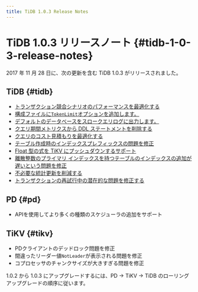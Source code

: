 ```yaml
---
title: TiDB 1.0.3 Release Notes
---
```


# TiDB 1.0.3 リリースノート {#tidb-1-0-3-release-notes}

2017 年 11 月 28 日に、次の更新を含む TiDB 1.0.3 がリリースされました。

## TiDB {#tidb}

-   [<a href="https://github.com/pingcap/tidb/pull/5051">トランザクション競合シナリオのパフォーマンスを最適化する</a>](https://github.com/pingcap/tidb/pull/5051)
-   [<a href="https://github.com/pingcap/tidb/pull/5107">構成ファイルに`TokenLimit`オプションを追加します。</a>](https://github.com/pingcap/tidb/pull/5107)
-   [<a href="https://github.com/pingcap/tidb/pull/5107">デフォルトのデータベースをスロークエリログに出力します。</a>](https://github.com/pingcap/tidb/pull/5107)
-   [<a href="https://github.com/pingcap/tidb/pull/5107">クエリ期間メトリクスから DDL ステートメントを削除する</a>](https://github.com/pingcap/tidb/pull/5107)
-   [<a href="https://github.com/pingcap/tidb/pull/5140">クエリのコスト見積もりを最適化する</a>](https://github.com/pingcap/tidb/pull/5140)
-   [<a href="https://github.com/pingcap/tidb/pull/5149">テーブル作成時のインデックスプレフィックスの問題を修正</a>](https://github.com/pingcap/tidb/pull/5149)
-   [<a href="https://github.com/pingcap/tidb/pull/5153">Float 型の式を TiKV にプッシュダウンするサポート</a>](https://github.com/pingcap/tidb/pull/5153)
-   [<a href="https://github.com/pingcap/tidb/pull/5155">離散整数のプライマリ インデックスを持つテーブルのインデックスの追加が遅いという問題を修正</a>](https://github.com/pingcap/tidb/pull/5155)
-   [<a href="https://github.com/pingcap/tidb/pull/5164">不必要な統計更新を削減する</a>](https://github.com/pingcap/tidb/pull/5164)
-   [<a href="https://github.com/pingcap/tidb/pull/5219">トランザクションの再試行中の潜在的な問題を修正する</a>](https://github.com/pingcap/tidb/pull/5219)

## PD {#pd}

-   APIを使用してより多くの種類のスケジューラの追加をサポート

## TiKV {#tikv}

-   PDクライアントのデッドロック問題を修正
-   間違ったリーダー値`NotLeader`が表示される問題を修正
-   コプロセッサのチャンクサイズが大きすぎる問題を修正

1.0.2 から 1.0.3 にアップグレードするには、PD -&gt; TiKV -&gt; TiDB のローリング アップグレードの順序に従います。

